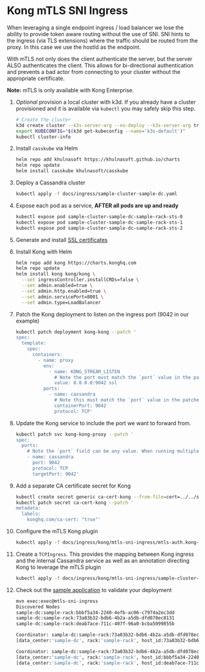 # Kong mTLS SNI Ingress

When leveraging a single endpoint ingress / load balancer we lose the ability to provide token aware routing without the use of SNI. SNI hints to the ingress (via TLS extensions) where the traffic should be routed from the proxy. In this case we use the hostId as the endpoint.

With mTLS not only does the client authenticate the server, but the server ALSO authenticates the client. This allows for bi-directional authentication and prevents a bad actor from connecting to your cluster without the appropriate certificate.

**Note:** mTLS is only available with Kong Enterprise.

1. _Optional_ provision a local cluster with k3d. If you already have a cluster provisioned and it is available via `kubectl` you may safely skip this step.

    ```bash
    # Create the cluster
    k3d create cluster --k3s-server-arg --no-deploy --k3s-server-arg traefik
    export KUBECONFIG="$(k3d get-kubeconfig --name='k3s-default')"
    kubectl cluster-info
    ```

1. Install `casskube` via Helm

    ```bash
    helm repo add khulnasoft https://khulnasoft.github.io/charts
    helm repo update
    helm install casskube khulnasoft/casskube
    ```

1. Deploy a Cassandra cluster

    ```bash
    kubectl apply -f docs/ingress/sample-cluster-sample-dc.yaml
    ```

1. Expose each pod as a service, **AFTER all pods are up and ready**

    ```bash
    kubectl expose pod sample-cluster-sample-dc-sample-rack-sts-0
    kubectl expose pod sample-cluster-sample-dc-sample-rack-sts-1
    kubectl expose pod sample-cluster-sample-dc-sample-rack-sts-2
    ```

1. Generate and install [SSL certificates](../../ssl)

1. Install Kong with Helm

    ```bash
    helm repo add kong https://charts.konghq.com
    helm repo update
    helm install kong kong/kong \
      --set ingressController.installCRDs=false \
      --set admin.enabled=true \
      --set admin.http.enabled=true \
      --set admin.servicePort=8001 \
      --set admin.type=LoadBalancer
    ```

1. Patch the Kong deployment to listen on the ingress port (9042 in our example)
   
    ```bash
    kubectl patch deployment kong-kong --patch '
    spec:
      template:
        spec:
          containers:
            - name: proxy
              env:
                - name: KONG_STREAM_LISTEN
                  # Note the port must match the `port` value in the patched service
                  value: 0.0.0.0:9042 ssl
              ports:
                - name: cassandra
                  # Note this must match the `port` value in the patched service
                  containerPort: 9042
                  protocol: TCP'
    ```

1. Update the Kong service to include the port we want to forward from.

    ```bash
    kubectl patch svc kong-kong-proxy --patch '
    spec:
      ports:
        # Note the `port` field can be any value. When running multiple clusters they must be different. `targetPort` *must* match the port C* is listening on, default: 9042
        - name: cassandra
          port: 9042
          protocol: TCP
          targetPort: 9042'
    ```

1. Add a separate CA certificate secret for Kong
    
    ```bash
    kubectl create secret generic ca-cert-kong --from-file=cert=../../ssl/ca.pem --from-literal=id=d5551f47-b4b9-4103-adeb-3e462d1ddd8b
    kubectl patch secret ca-cert-kong --patch '
    metadata:
      labels:
        konghq.com/ca-cert: "true"'
    ```

1. Configure the mTLS Kong plugin
    
    ```bash
    kubectl apply -f docs/ingress/kong/mtls-sni-ingress/mtls-auth.kong-plugin.yaml
    ```

1. Create a `TCPIngress`. This provides the mapping between Kong ingress and the internal Cassandra service as well as an annotation directing Kong to leverage the mTLS plugin

    ```bash
    kubectl apply -f docs/ingress/kong/mtls-sni-ingress/sample-cluster-sample-dc.tcpingress.yaml
    ```

1. Check out the [sample application](../../sample-java-application) to validate your deployment
    
    ```bash
    mvn exec:exec@mtls-sni-ingress
    Discovered Nodes
    sample-dc:sample-rack:bbbf5a34-2240-4efb-ac06-c7974a2ec3dd
    sample-dc:sample-rack:73a03b32-bdb6-4b2a-a5db-dfd078ec8131
    sample-dc:sample-rack:deab7ace-711c-407f-96a0-bcba5099855b

    Coordinator: sample-dc:sample-rack:73a03b32-bdb6-4b2a-a5db-dfd078ec8131
    [data_center:'sample-dc', rack:'sample-rack', host_id:73a03b32-bdb6-4b2a-a5db-dfd078ec8131, release_version:'3.11.6']

    Coordinator: sample-dc:sample-rack:73a03b32-bdb6-4b2a-a5db-dfd078ec8131
    [data_center:'sample-dc', rack:'sample-rack', host_id:bbbf5a34-2240-4efb-ac06-c7974a2ec3dd, release_version:'3.11.6']
    [data_center:'sample-dc', rack:'sample-rack', host_id:deab7ace-711c-407f-96a0-bcba5099855b, release_version:'3.11.6']
    ```
